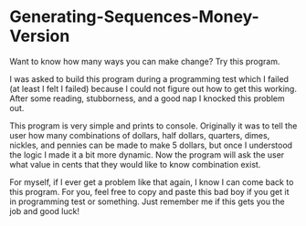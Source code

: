 # Generating-Sequences-Money-Version
Want to know how many ways you can make change? Try this program.

I was asked to build this program during a programming test which I failed (at least I felt I failed) because I could not figure out how to get this working. After some reading, stubborness, and a good nap I knocked this problem out.

This program is very simple and prints to console. Originally it was to tell the user how many combinations of dollars, half dollars, quarters, dimes, nickles, and pennies can be made to make 5 dollars, but once I understood the logic I made it a bit more dynamic. Now the program will ask the user what value in cents that they would like to know combination exist.

For myself, if I ever get a problem like that again, I know I can come back to this program. For you, feel free to copy and paste this bad boy if you get it in programming test or something. Just remember me if this gets you the job and good luck!
